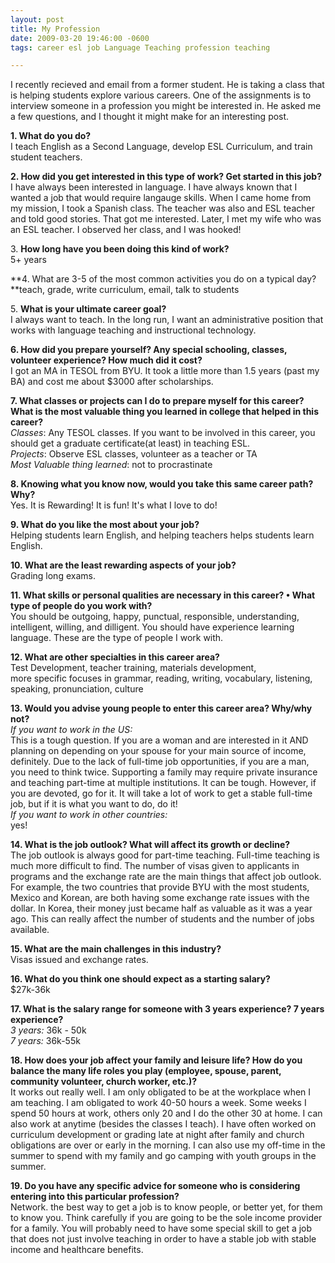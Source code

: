 ```yaml
---
layout: post
title: My Profession
date: 2009-03-20 19:46:00 -0600
tags: career esl job Language Teaching profession teaching

---
```

I recently recieved and email from a former student. He is taking a class that is helping students explore various careers. One of the assignments is to interview someone in a profession you might be interested in. He asked me a few questions, and I thought it might make for an interesting post.
<!--more-->
**1\. What do you do?**  
I teach English as a Second Language, develop ESL Curriculum, and train student teachers.

**2\. How did you get interested in this type of work? Get started in this job?**  
I have always been interested in language. I have always known that I wanted a job that would require langauge skills. When I came home from my mission, I took a Spanish class. The teacher was also and ESL teacher and told good stories. That got me interested. Later, I met my wife who was an ESL teacher. I observed her class, and I was hooked!

3\. **How long have you been doing this kind of work?**  
5+ years

**4\. What are 3-5 of the most common activities you do on a typical day?  
**teach, grade, write curriculum, email, talk to students

5\. **What is your ultimate career goal?**  
I always want to teach. In the long run, I want an administrative position that works with language teaching and instructional technology.

**6\. How did you prepare yourself? Any special schooling, classes, volunteer experience? How much did it cost?**  
I got an MA in TESOL from BYU. It took a little more than 1.5 years (past my BA) and cost me about $3000 after scholarships.

**7\. What classes or projects can I do to prepare myself for this career? What is the most valuable thing you learned in college that helped in this career?**  
_Classes_: Any TESOL classes. If you want to be involved in this career, you should get a graduate certificate(at least) in teaching ESL.  
_Projects_: Observe ESL classes, volunteer as a teacher or TA  
_Most Valuable thing learned_: not to procrastinate

**8\. Knowing what you know now, would you take this same career path? Why?**  
Yes. It is Rewarding! It is fun! It's what I love to do!

**9\. What do you like the most about your job?**  
Helping students learn English, and helping teachers helps students learn English.

**10\. What are the least rewarding aspects of your job?**  
Grading long exams.

**11\. What skills or personal qualities are necessary in this career? • What type of people do you work with?**  
You should be outgoing, happy, punctual, responsible, understanding, intelligent, willing, and dilligent. You should have experience learning language. These are the type of people I work with.

**12\. What are other specialties in this career area?**  
Test Development, teacher training, materials development,  
more specific focuses in grammar, reading, writing, vocabulary, listening, speaking, pronunciation, culture

**13\. Would you advise young people to enter this career area? Why/why not?**  
_If you want to work in the US:_  
This is a tough question. If you are a woman and are interested in it AND planning on depending on your spouse for your main source of income, definitely. Due to the lack of full-time job opportunities, if you are a man, you need to think twice. Supporting a family may require private insurance and teaching part-time at multiple institutions. It can be tough. However, if you are devoted, go for it. It will take a lot of work to get a stable full-time job, but if it is what you want to do, do it!  
_If you want to work in other countries:_  
yes!

**14\. What is the job outlook? What will affect its growth or decline?**  
The job outlook is always good for part-time teaching. Full-time teaching is much more difficult to find. The number of visas given to applicants in programs and the exchange rate are the main things that affect job outlook. For example, the two countries that provide BYU with the most students, Mexico and Korean, are both having some exchange rate issues with the dollar. In Korea, their money just became half as valuable as it was a year ago. This can really affect the number of students and the number of jobs available.

**15\. What are the main challenges in this industry?**  
Visas issued and exchange rates.

**16\. What do you think one should expect as a starting salary?**  
$27k-36k

**17\. What is the salary range for someone with 3 years experience? 7 years experience?**  
_3 years:_ 36k - 50k  
_7 years:_ 36k-55k

**18\. How does your job affect your family and leisure life? How do you balance the many life roles you play (employee, spouse, parent, community volunteer, church worker, etc.)?**  
It works out really well. I am only obligated to be at the workplace when I am teaching. I am obligated to work 40-50 hours a week. Some weeks I spend 50 hours at work, others only 20 and I do the other 30 at home. I can also work at anytime (besides the classes I teach). I have often worked on curriculum development or grading late at night after family and church obligations are over or early in the morning. I can also use my off-time in the summer to spend with my family and go camping with youth groups in the summer.

**19\. Do you have any specific advice for someone who is considering entering into this particular profession?**  
Network. the best way to get a job is to know people, or better yet, for them to know you. Think carefully if you are going to be the sole income provider for a family. You will probably need to have some special skill to get a job that does not just involve teaching in order to have a stable job with stable income and healthcare benefits.